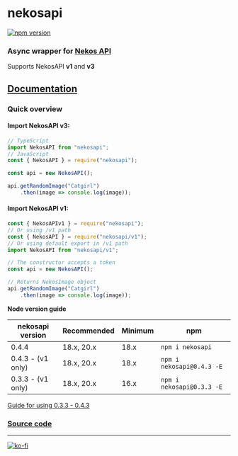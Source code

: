 # nekosapi
[![npm version](https://badge.fury.io/js/nekosapi.svg)](https://badge.fury.io/js/nekosapi)

### Async wrapper for [Nekos API](https://nekosapi.com/) 
Supports NekosAPI **v1** and **v3** 

## [Documentation](https://cataclym.github.io/nekosapi/)

### Quick overview
#### Import NekosAPI v3:
```ts
// TypeScript
import NekosAPI from "nekosapi";
// JavaScript
const { NekosAPI } = require("nekosapi");

const api = new NekosAPI();

api.getRandomImage("Catgirl")
    .then(image => console.log(image));
```

#### Import NekosAPI v1:
```js
const { NekosAPIv1 } = require("nekosapi");
// Or using /v1 path
const { NekosAPI } = require("nekosapi/v1");
// Or using default export in /v1 path
import NekosAPI from "nekosapi/v1";

// The constructor accepts a token
const api = new NekosAPI();

// Returns NekosImage object
api.getRandomImage("Catgirl")
    .then(image => console.log(image));
```

**Node version guide**

| nekosapi version | Recommended | Minimum | npm                       |
|------------------|-------------|---------|---------------------------|
| 0.4.4            | 18.x, 20.x  | 18.x    | `npm i nekosapi`          |
| 0.4.3 - (v1 only)| 18.x, 20.x  | 18.x    | `npm i nekosapi@0.4.3 -E` |
| 0.3.3 - (v1 only)| 18.x, 20.x  | 16.x    | `npm i nekosapi@0.3.3 -E` |
[Guide for using 0.3.3 - 0.4.3](src/v1/README.md)

### [Source code](https://github.com/cataclym/nekosapi)

---

[![ko-fi](https://ko-fi.com/img/githubbutton_sm.svg)](https://ko-fi.com/C0C3IJV8A)
